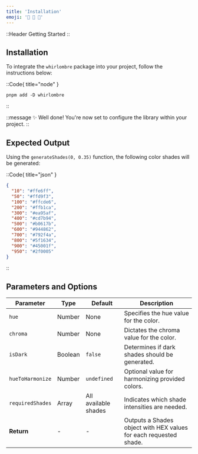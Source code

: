 ```yaml
---
title: 'Installation'
emoji: '💫 🎉 🍰'
---
```


::Header
Getting Started
::

## Installation

To integrate the `whirlombre` package into your project, follow the instructions below:

::Code{ title="node" }
```
pnpm add -D whirlombre
```
::

::message
✨ Well done! You're now set to configure the library within your project.
::

## Expected Output

Using the ```generateShades(0, 0.35)``` function, the following color shades will be generated:

::Code{ title="json" }
```json
{
  "10": "#ffe6ff",
  "50": "#ffd9f3",
  "100": "#ffcde6",
  "200": "#ffb1ca",
  "300": "#ea95af",
  "400": "#cd7b94",
  "500": "#b0617b",
  "600": "#944862",
  "700": "#792f4a",
  "800": "#5f1634",
  "900": "#45001f",
  "950": "#2f0005"
}
```
::

## Parameters and Options

| Parameter       | Type                 | Default                 | Description                                                                  |
| --------------- | -------------------- | ----------------------- | ---------------------------------------------------------------------------- |
| `hue`           | Number               | None                    | Specifies the hue value for the color.                                       |
| `chroma`        | Number               | None                    | Dictates the chroma value for the color.                                     |
| `isDark`        | Boolean              | `false`                 | Determines if dark shades should be generated.                               |
| `hueToHarmonize`| Number               | `undefined`             | Optional value for harmonizing provided colors.                              |
| `requiredShades`| Array                | All available shades    | Indicates which shade intensities are needed.                                |
| **Return**      | -                    | -                       | Outputs a Shades object with HEX values for each requested shade.            |





